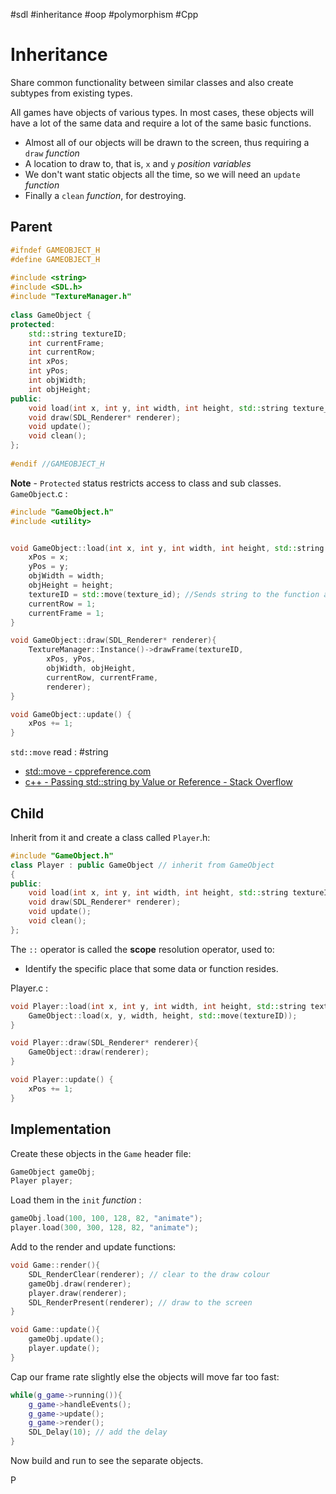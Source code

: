 #sdl #inheritance #oop #polymorphism #Cpp 
# Inheritance
Share common functionality between similar classes and also create subtypes from existing types.

All games have objects of various types. In most cases, these objects will have a lot of the same data and require a lot of the same basic functions.
-  Almost all of our objects will be drawn to the screen, thus requiring a `draw` *function*
- A location to draw to, that is, `x` and `y` *position variables*
- We don't want static objects all the time, so we will need an `update` *function* 
- Finally a `clean` *function*, for destroying.

## Parent

```c++
#ifndef GAMEOBJECT_H  
#define GAMEOBJECT_H  
  
#include <string>  
#include <SDL.h>  
#include "TextureManager.h"  
  
class GameObject {  
protected:  
    std::string textureID;  
    int currentFrame;  
    int currentRow;  
    int xPos;  
    int yPos;  
    int objWidth;  
    int objHeight;  
public:  
    void load(int x, int y, int width, int height, std::string texture_id); 
    void draw(SDL_Renderer* renderer);  
    void update();  
    void clean();  
};  
  
#endif //GAMEOBJECT_H
```

**Note** - `Protected` status restricts access to class and sub classes.
`GameObject`.c :

```c++
#include "GameObject.h"
#include <utility>


void GameObject::load(int x, int y, int width, int height, std::string texture_id){
    xPos = x;
    yPos = y;
    objWidth = width;
    objHeight = height;
    textureID = std::move(texture_id); //Sends string to the function and the caller of the function will never use the string again
    currentRow = 1;
    currentFrame = 1;
}

void GameObject::draw(SDL_Renderer* renderer){
    TextureManager::Instance()->drawFrame(textureID,
        xPos, yPos,
        objWidth, objHeight,
        currentRow, currentFrame,
        renderer);
}

void GameObject::update() {
    xPos += 1;
}
```

`std::move` read : #string 
- [std::move - cppreference.com](https://en.cppreference.com/w/cpp/utility/move)
- [c++ - Passing std::string by Value or Reference - Stack Overflow](https://stackoverflow.com/questions/10789740/passing-stdstring-by-value-or-reference)

## Child
Inherit from it and create a class called `Player`.h:

```c++
#include "GameObject.h"
class Player : public GameObject // inherit from GameObject
{
public:
	void load(int x, int y, int width, int height, std::string textureID);
	void draw(SDL_Renderer* renderer);
	void update();
	void clean();
};   
```

The `::` operator is called the **scope** resolution operator, used to:
- Identify the specific place that some data or function resides.

Player.c :
```c++
void Player::load(int x, int y, int width, int height, std::string textureID){
	GameObject::load(x, y, width, height, std::move(textureID));
} 

void Player::draw(SDL_Renderer* renderer){
	GameObject::draw(renderer);
}

void Player::update() { 
	xPos += 1; 
}
```

## Implementation

Create these objects in the `Game` header file: 
```c++
GameObject gameObj; 
Player player;
```

Load them in the `init` *function* :
```c++
gameObj.load(100, 100, 128, 82, "animate"); 
player.load(300, 300, 128, 82, "animate");
```

Add to the render and update functions:
```c++
void Game::render(){
	SDL_RenderClear(renderer); // clear to the draw colour
	gameObj.draw(renderer);
	player.draw(renderer);
	SDL_RenderPresent(renderer); // draw to the screen
}

void Game::update(){
	gameObj.update();
	player.update();
}
```

Cap our frame rate slightly else the objects will move far too fast:
```c++
while(g_game->running()){
	g_game->handleEvents();
	g_game->update();
	g_game->render();
	SDL_Delay(10); // add the delay
}
```

Now build and run to see the separate objects.

P